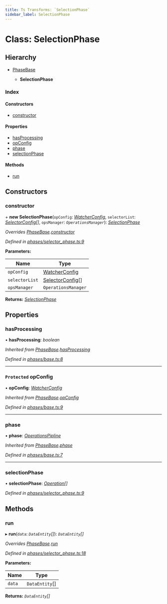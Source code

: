 ```yaml
---
title: Ts Transforms: `SelectionPhase`
sidebar_label: SelectionPhase
---
```


# Class: SelectionPhase

## Hierarchy

* [PhaseBase](phasebase.md)

  * **SelectionPhase**

### Index

#### Constructors

* [constructor](selectionphase.md#constructor)

#### Properties

* [hasProcessing](selectionphase.md#hasprocessing)
* [opConfig](selectionphase.md#protected-opconfig)
* [phase](selectionphase.md#phase)
* [selectionPhase](selectionphase.md#selectionphase)

#### Methods

* [run](selectionphase.md#run)

## Constructors

###  constructor

\+ **new SelectionPhase**(`opConfig`: *[WatcherConfig](../interfaces/watcherconfig.md)*, `selectorList`: *[SelectorConfig](../interfaces/selectorconfig.md)[]*, `opsManager`: *`OperationsManager`*): *[SelectionPhase](selectionphase.md)*

*Overrides [PhaseBase](phasebase.md).[constructor](phasebase.md#constructor)*

*Defined in [phases/selector_phase.ts:9](https://github.com/terascope/teraslice/blob/a3992c27/packages/ts-transforms/src/phases/selector_phase.ts#L9)*

**Parameters:**

Name | Type |
------ | ------ |
`opConfig` | [WatcherConfig](../interfaces/watcherconfig.md) |
`selectorList` | [SelectorConfig](../interfaces/selectorconfig.md)[] |
`opsManager` | `OperationsManager` |

**Returns:** *[SelectionPhase](selectionphase.md)*

## Properties

###  hasProcessing

• **hasProcessing**: *boolean*

*Inherited from [PhaseBase](phasebase.md).[hasProcessing](phasebase.md#hasprocessing)*

*Defined in [phases/base.ts:8](https://github.com/terascope/teraslice/blob/a3992c27/packages/ts-transforms/src/phases/base.ts#L8)*

___

### `Protected` opConfig

• **opConfig**: *[WatcherConfig](../interfaces/watcherconfig.md)*

*Inherited from [PhaseBase](phasebase.md).[opConfig](phasebase.md#protected-opconfig)*

*Defined in [phases/base.ts:9](https://github.com/terascope/teraslice/blob/a3992c27/packages/ts-transforms/src/phases/base.ts#L9)*

___

###  phase

• **phase**: *[OperationsPipline](../interfaces/operationspipline.md)*

*Inherited from [PhaseBase](phasebase.md).[phase](phasebase.md#phase)*

*Defined in [phases/base.ts:7](https://github.com/terascope/teraslice/blob/a3992c27/packages/ts-transforms/src/phases/base.ts#L7)*

___

###  selectionPhase

• **selectionPhase**: *[Operation](../interfaces/operation.md)[]*

*Defined in [phases/selector_phase.ts:9](https://github.com/terascope/teraslice/blob/a3992c27/packages/ts-transforms/src/phases/selector_phase.ts#L9)*

## Methods

###  run

▸ **run**(`data`: *`DataEntity`[]*): *`DataEntity`[]*

*Overrides [PhaseBase](phasebase.md).[run](phasebase.md#abstract-run)*

*Defined in [phases/selector_phase.ts:18](https://github.com/terascope/teraslice/blob/a3992c27/packages/ts-transforms/src/phases/selector_phase.ts#L18)*

**Parameters:**

Name | Type |
------ | ------ |
`data` | `DataEntity`[] |

**Returns:** *`DataEntity`[]*
